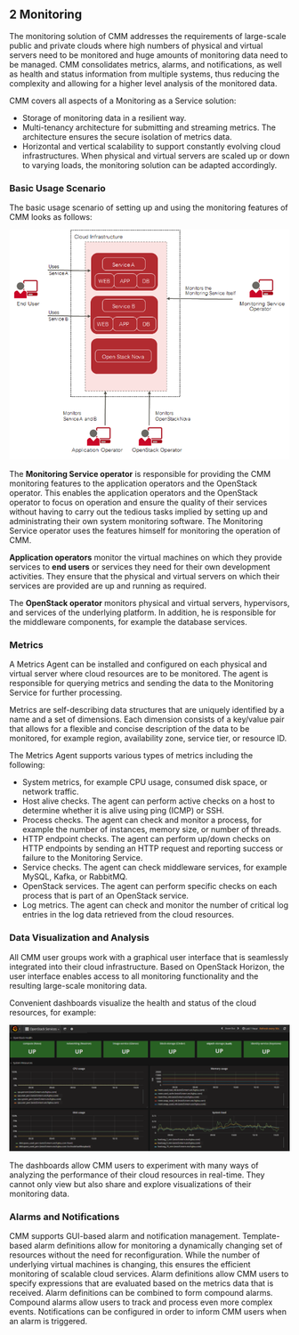 ## 2 Monitoring

The monitoring solution of CMM addresses the requirements of large-scale public and private
clouds where high numbers of physical and virtual servers need to be monitored and huge
amounts of monitoring data need to be managed. CMM consolidates metrics, alarms, and
notifications, as well as health and status information from multiple systems, thus reducing the
complexity and allowing for a higher level analysis of the monitored data.

CMM covers all aspects of a Monitoring as a Service solution:

- Storage of monitoring data in a resilient way.
- Multi-tenancy architecture for submitting and streaming metrics. The architecture ensures the
  secure isolation of metrics data.
- Horizontal and vertical scalability to support constantly evolving cloud infrastructures. When
  physical and virtual servers are scaled up or down to varying loads, the monitoring solution can
  be adapted accordingly.


### Basic Usage Scenario

The basic usage scenario of setting up and using the monitoring features of CMM looks as
follows:

![Basic Usage Scenario](./images/basic-usage-scenario_01.png)

The **Monitoring Service operator** is responsible for providing the CMM monitoring features to the
application operators and the OpenStack operator. This enables the application operators and the
OpenStack operator to focus on operation and ensure the quality of their services without having
to carry out the tedious tasks implied by setting up and administrating their own system monitoring
software. The Monitoring Service operator uses the features himself for monitoring the operation
of CMM.

**Application operators** monitor the virtual machines on which they provide services to **end users**
or services they need for their own development activities. They ensure that the physical and
virtual servers on which their services are provided are up and running as required.

The **OpenStack operator** monitors physical and virtual servers, hypervisors, and services of the
underlying platform. In addition, he is responsible for the middleware components, for example the
database services.


### Metrics

A Metrics Agent can be installed and configured on each physical and virtual server where cloud
resources are to be monitored. The agent is responsible for querying metrics and sending the data
to the Monitoring Service for further processing.

Metrics are self-describing data structures that are uniquely identified by a name and a set of
dimensions. Each dimension consists of a key/value pair that allows for a flexible and concise
description of the data to be monitored, for example region, availability zone, service tier, or
resource ID.

The Metrics Agent supports various types of metrics including the following:

- System metrics, for example CPU usage, consumed disk space, or network traffic.
- Host alive checks. The agent can perform active checks on a host to determine whether it is
  alive using ping (ICMP) or SSH.
- Process checks. The agent can check and monitor a process, for example the number of
  instances, memory size, or number of threads.
- HTTP endpoint checks. The agent can perform up/down checks on HTTP endpoints by
  sending an HTTP request and reporting success or failure to the Monitoring Service.
- Service checks. The agent can check middleware services, for example MySQL, Kafka, or
  RabbitMQ.
- OpenStack services. The agent can perform specific checks on each process that is part of an
  OpenStack service.
- Log metrics. The agent can check and monitor the number of critical log entries in the log data
  retrieved from the cloud resources.

### Data Visualization and Analysis

All CMM user groups work with a graphical user interface that is seamlessly integrated into their
cloud infrastructure. Based on OpenStack Horizon, the user interface enables access to all
monitoring functionality and the resulting large-scale monitoring data.

Convenient dashboards visualize the health and status of the cloud resources, for example:

![Data Visualization and Analysis](./images/data-visualization-and-analysis_01.png)

The dashboards allow CMM users to experiment with many ways of analyzing the performance of
their cloud resources in real-time. They cannot only view but also share and explore visualizations
of their monitoring data.


### Alarms and Notifications

CMM supports GUI-based alarm and notification management. Template-based alarm definitions
allow for monitoring a dynamically changing set of resources without the need for reconfiguration.
While the number of underlying virtual machines is changing, this ensures the efficient monitoring
of scalable cloud services. Alarm definitions allow CMM users to specify expressions that are
evaluated based on the metrics data that is received. Alarm definitions can be combined to form
compound alarms. Compound alarms allow users to track and process even more complex
events. Notifications can be configured in order to inform CMM users when an alarm is triggered.
